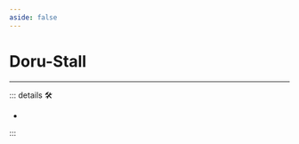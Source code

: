 ```yaml
---
aside: false
---
```

# Doru-Stall

---

<!-- =================================================== -->
<!-- =================================================== -->
<!-- =================================================== -->
<!-- =================================================== -->
<!-- =================================================== -->
::: details 🛠

-

:::

